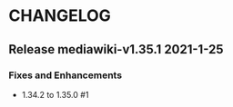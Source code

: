 # CHANGELOG

## Release mediawiki-v1.35.1  2021-1-25
### Fixes and Enhancements
- 1.34.2 to 1.35.0 #1
